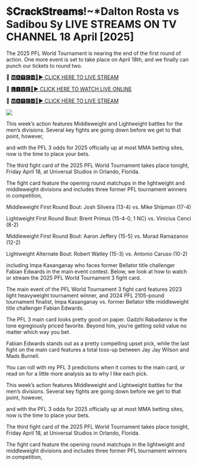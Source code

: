 # $𝐂𝐫𝐚𝐜𝐤𝐒𝐭𝐫𝐞𝐚𝐦𝐬!~*Dalton Rosta vs Sadibou Sy  LIVE STREAMS ON TV CHANNEL 18 April [2025]
The 2025 PFL World Tournament is nearing the end of the first round of action. One more event is set to take place on April 18th, and we finally can punch our tickets to round two.

🔴 [🆆🅰🆃🅲🅷🔴▶️ CLICK HERE TO LIVE STREAM](https://pfleri-anas-hoodi-moz.blogspot.com/)

🔴 [🅻🅸🆅🅴🔴▶️ CLICK HERE TO WATCH LIVE ONLINE](https://pfleri-anas-hoodi-moz.blogspot.com/)

🔴 [🆆🅰🆃🅲🅷🔴▶️ CLICK HERE TO LIVE STREAM](https://pfleri-anas-hoodi-moz.blogspot.com/)

<a href="https://pfleri-anas-hoodi-moz.blogspot.com/"><img src="https://i.ibb.co.com/dwF5dRdX/28cd7b-76a1e82b4c4e436f9965ac3414ee448b-mv2.gif"></a>

This week’s action features Middleweight and Lightweight battles for the men’s divisions. Several key fights are going down before we get to that point, however,

and with the PFL 3 odds for 2025 officially up at most MMA betting sites, now is the time to place your bets.

The third fight card of the 2025 PFL World Tournament takes place tonight, Friday April 18, at Universal Studios in Orlando, Florida.

The fight card feature the opening round matchups in the lightweight and middleweight divisions and includes three former PFL tournament winners in competition,

Middleweight First Round Bout: Josh Silveira (13-4) vs. Mike Shipman (17-4)

Lightweight First Round Bout: Brent Primus (15-4-0, 1 NC) vs. Vinicius Cenci (8-2)

Middleweight First Round Bout: Aaron Jeffery (15-5) vs. Murad Ramazanov (12-2)

Lightweight Alternate Bout: Robert Watley (15-3) vs. Antonio Caruso (10-2)

including Impa Kasanganay who faces former Bellator title challenger Fabian Edwards in the main event contest. Below, we look at how to watch or stream the 2025 PFL World Tournament 3 fight card.

The main event of the PFL World Tournament 3 fight card features 2023 light heavyweight tournament winner, and 2024 PFL 2105-pound tournament finalist, Impa Kasanganay vs. former Bellator title middleweight title challenger Fabian Edwards.

The PFL 3 main card looks pretty good on paper. Gadzhi Rabadanov is the lone egregiously priced favorite. Beyond him, you’re getting solid value no matter which way you bet.

Fabian Edwards stands out as a pretty compelling upset pick, while the last fight on the main card features a total toss-up between Jay Jay Wilson and Mads Burnell.

You can roll with my PFL 3 predictions when it comes to the main card, or read on for a little more analysis as to why I like each pick.

This week’s action features Middleweight and Lightweight battles for the men’s divisions. Several key fights are going down before we get to that point, however,

and with the PFL 3 odds for 2025 officially up at most MMA betting sites, now is the time to place your bets.

The third fight card of the 2025 PFL World Tournament takes place tonight, Friday April 18, at Universal Studios in Orlando, Florida.

The fight card feature the opening round matchups in the lightweight and middleweight divisions and includes three former PFL tournament winners in competition,

